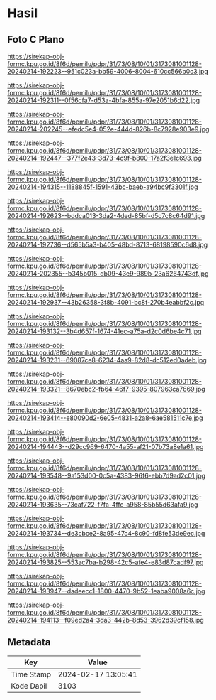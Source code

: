 # Hasil

## Foto C Plano

https://sirekap-obj-formc.kpu.go.id/8f6d/pemilu/pdpr/31/73/08/10/01/3173081001128-20240214-192223--951c023a-bb59-4006-8004-610cc566b0c3.jpg

https://sirekap-obj-formc.kpu.go.id/8f6d/pemilu/pdpr/31/73/08/10/01/3173081001128-20240214-192311--0f56cfa7-d53a-4bfa-855a-97e2051b6d22.jpg

https://sirekap-obj-formc.kpu.go.id/8f6d/pemilu/pdpr/31/73/08/10/01/3173081001128-20240214-202245--efedc5e4-052e-444d-826b-8c7928e903e9.jpg

https://sirekap-obj-formc.kpu.go.id/8f6d/pemilu/pdpr/31/73/08/10/01/3173081001128-20240214-192447--377f2e43-3d73-4c9f-b800-17a2f3e1c693.jpg

https://sirekap-obj-formc.kpu.go.id/8f6d/pemilu/pdpr/31/73/08/10/01/3173081001128-20240214-194315--1188845f-1591-43bc-baeb-a94bc9f3301f.jpg

https://sirekap-obj-formc.kpu.go.id/8f6d/pemilu/pdpr/31/73/08/10/01/3173081001128-20240214-192623--bddca013-3da2-4ded-85bf-d5c7c8c64d91.jpg

https://sirekap-obj-formc.kpu.go.id/8f6d/pemilu/pdpr/31/73/08/10/01/3173081001128-20240214-192736--d565b5a3-b405-48bd-8713-68198590c6d8.jpg

https://sirekap-obj-formc.kpu.go.id/8f6d/pemilu/pdpr/31/73/08/10/01/3173081001128-20240214-202355--b345b015-db09-43e9-989b-23a6264743df.jpg

https://sirekap-obj-formc.kpu.go.id/8f6d/pemilu/pdpr/31/73/08/10/01/3173081001128-20240214-192937--43b26358-3f8b-4091-bc8f-270b4eabbf2c.jpg

https://sirekap-obj-formc.kpu.go.id/8f6d/pemilu/pdpr/31/73/08/10/01/3173081001128-20240214-193132--3b4d657f-1674-41ec-a75a-d2c0d6be4c71.jpg

https://sirekap-obj-formc.kpu.go.id/8f6d/pemilu/pdpr/31/73/08/10/01/3173081001128-20240214-193231--69087ce8-6234-4aa9-82d8-dc512ed0adeb.jpg

https://sirekap-obj-formc.kpu.go.id/8f6d/pemilu/pdpr/31/73/08/10/01/3173081001128-20240214-193321--8670ebc2-fb64-46f7-9395-807963ca7669.jpg

https://sirekap-obj-formc.kpu.go.id/8f6d/pemilu/pdpr/31/73/08/10/01/3173081001128-20240214-193414--e80090d2-6e05-4831-a2a8-6ae581511c7e.jpg

https://sirekap-obj-formc.kpu.go.id/8f6d/pemilu/pdpr/31/73/08/10/01/3173081001128-20240214-194443--d29cc969-6470-4a55-af21-07b73a8e1a61.jpg

https://sirekap-obj-formc.kpu.go.id/8f6d/pemilu/pdpr/31/73/08/10/01/3173081001128-20240214-193548--9a153d00-0c5a-4383-96f6-ebb7d9ad2c01.jpg

https://sirekap-obj-formc.kpu.go.id/8f6d/pemilu/pdpr/31/73/08/10/01/3173081001128-20240214-193635--73caf722-f7fa-4ffc-a958-85b55d63afa9.jpg

https://sirekap-obj-formc.kpu.go.id/8f6d/pemilu/pdpr/31/73/08/10/01/3173081001128-20240214-193734--de3cbce2-8a95-47c4-8c90-fd8fe53de9ec.jpg

https://sirekap-obj-formc.kpu.go.id/8f6d/pemilu/pdpr/31/73/08/10/01/3173081001128-20240214-193825--553ac7ba-b298-42c5-afe4-e83d87cadf97.jpg

https://sirekap-obj-formc.kpu.go.id/8f6d/pemilu/pdpr/31/73/08/10/01/3173081001128-20240214-193947--dadeecc1-1800-4470-9b52-1eaba9008a6c.jpg

https://sirekap-obj-formc.kpu.go.id/8f6d/pemilu/pdpr/31/73/08/10/01/3173081001128-20240214-194113--f09ed2a4-3da3-442b-8d53-3962d39cf158.jpg


## Metadata

| Key        | Value               |
| ---------- | ------------------- |
| Time Stamp | 2024-02-17 13:05:41 |
| Kode Dapil | 3103                |




